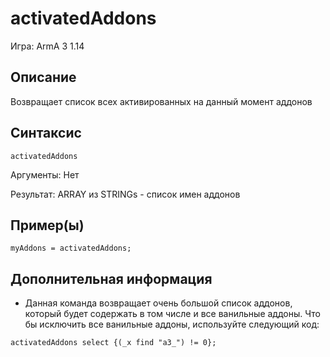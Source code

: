 # activatedAddons

Игра: ArmA 3 1.14

## Описание

Возвращает список всех активированных на данный момент аддонов

## Синтаксис

```SQF
activatedAddons
```

Аргументы:
Нет

Результат:
ARRAY из STRINGs - список имен аддонов

## Пример(ы)

```SQF
myAddons = activatedAddons;
```

## Дополнительная информация

* Данная команда возвращает очень большой список аддонов, который будет содержать в том числе и все ванильные аддоны. Что бы исключить все ванильные аддоны, используйте следующий код:

```SQF
activatedAddons select {(_x find "a3_") != 0};
```